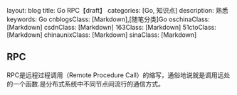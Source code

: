 layout: blog
title: Go RPC【draft】
categories: [Go, 知识点]
description: 熟悉
keywords: Go
cnblogsClass: \[Markdown\],\[随笔分类\]Go
oschinaClass: \[Markdown\]
csdnClass: \[Markdown\]
163Class: \[Markdown\]
51ctoClass: \[Markdown\]
chinaunixClass: \[Markdown\]
sinaClass: \[Markdown\]

## RPC

RPC是远程过程调用（Remote Procedure Call）的缩写，通俗地说就是调用远处的一个函数.是分布式系统中不同节点间流行的通信方式。


